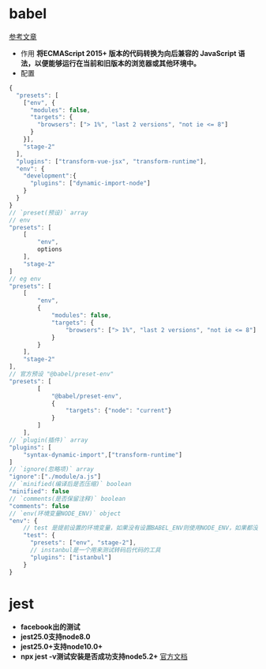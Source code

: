 # babel 
[参考文章](https://juejin.im/post/5a79adeef265da4e93116430#heading-12)
- 作用 
**将ECMAScript 2015+ 版本的代码转换为向后兼容的 JavaScript 语法，以便能够运行在当前和旧版本的浏览器或其他环境中。**
- 配置
``` js
{
  "presets": [
    ["env", {
      "modules": false,
      "targets": {
        "browsers": ["> 1%", "last 2 versions", "not ie <= 8"]
      }
    }],
    "stage-2"
  ],
  "plugins": ["transform-vue-jsx", "transform-runtime"],
  "env": {
    "development":{
      "plugins": ["dynamic-import-node"]
    }
  }
}
// `preset(预设)` array  
// env
"presets": [
    [
        "env", 
        options
    ],
    "stage-2"
]
// eg env
"presets": [
    [
        "env", 
        {
            "modules": false,
            "targets": {
                "browsers": ["> 1%", "last 2 versions", "not ie <= 8"]
            }
        }
    ],
    "stage-2"
],
// 官方预设 "@babel/preset-env"
"presets": [
		[
			"@babel/preset-env", 
			{
				"targets": {"node": "current"}
			}
		]
	],
// `plugin(插件)` array
"plugins": [
    "syntax-dynamic-import",["transform-runtime"]
]
// `ignore(忽略项)` array
"ignore":["./module/a.js"]
// `minified(编译后是否压缩)` boolean
"minified": false
// `comments(是否保留注释)` boolean
"comments": false
// `env(环境变量NODE_ENV)` object
"env": {
    // test 是提前设置的环境变量，如果没有设置BABEL_ENV则使用NODE_ENV，如果都没有设置默认就是development
    "test": {
      "presets": ["env", "stage-2"],
      // instanbul是一个用来测试转码后代码的工具
      "plugins": ["istanbul"]
    }
}
```
# jest
- **facebook出的测试**
- **jest25.0支持node8.0**
- **jest25.0+支持node10.0+**
- **npx jest -v测试安装是否成功支持node5.2+**
[官方文档](https://jestjs.io/docs/zh-Hans/getting-started.html#%E4%BD%BF%E7%94%A8-babel)
